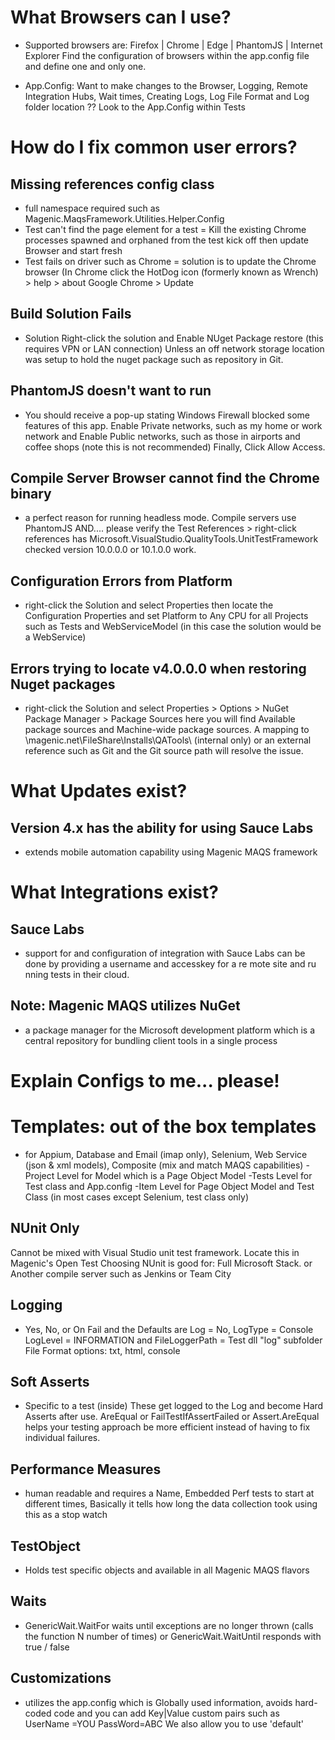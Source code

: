 # What Browsers can I use?
- Supported browsers are:  Firefox | Chrome | Edge | PhantomJS | Internet Explorer
Find the configuration of browsers within the app.config file and define one and only one.

- App.Config: Want to make changes to the Browser, Logging, Remote Integration Hubs, Wait times, Creating Logs, Log File Format and Log folder location ?? Look to the App.Config within Tests

# How do I fix common user errors?
## Missing references config class
- full namespace required such as Magenic.MaqsFramework.Utilities.Helper.Config
- Test can't find the page element for a test = Kill the existing Chrome processes spawned and orphaned from the test kick off then update Browser and start fresh
- Test fails on driver such as Chrome = solution is to update the Chrome browser  (In Chrome click the HotDog icon (formerly known as Wrench) > help > about Google Chrome > Update

## Build Solution Fails
- Solution Right-click the solution and Enable NUget Package restore (this requires VPN or LAN connection) Unless an off network storage location was setup to hold the nuget package such as repository in Git.

## PhantomJS doesn't want to run
- You should receive a pop-up stating Windows Firewall blocked some features of this app.  Enable Private networks, such as my home or work network and Enable Public networks, such as those in airports and coffee shops (note this is not recommended) Finally, Click Allow Access.

## Compile Server Browser cannot find the Chrome binary
- a perfect reason for running headless mode. Compile servers use PhantomJS   AND.... please verify the Test References > right-click references has Microsoft.VisualStudio.QualityTools.UnitTestFramework checked version 10.0.0.0 or 10.1.0.0 work.

## Configuration Errors from Platform
- right-click the Solution and select Properties then locate the Configuration Properties and set Platform to Any CPU for all Projects such as Tests and WebServiceModel (in this case the solution would be a WebService)

## Errors trying to locate v4.0.0.0 when restoring Nuget packages
- right-click the Solution and select Properties > Options > NuGet Package Manager > Package Sources  here you will find Available package sources and Machine-wide package sources.  A mapping to \\magenic.net\FileShare\Installs\QATools\ (internal only) or an external reference such as Git and the Git source path will resolve the issue.


# What Updates exist?


## Version 4.x has the ability for using Sauce Labs
- extends mobile automation capability using Magenic MAQS framework

# What Integrations exist?

## Sauce Labs
- support for and configuration of integration with Sauce Labs can be done by providing a username and accesskey for a re  mote site and ru nning tests in their cloud.

## Note: Magenic MAQS utilizes NuGet
- a package manager for the Microsoft development platform which is a central repository for bundling client tools in a single process

# Explain Configs to me... please!

# Templates:  out of the box templates
- for  Appium, Database and Email (imap only), Selenium, Web Service (json & xml models), Composite (mix and match MAQS capabilities)
   -Project Level for Model which is a Page Object Model
   -Tests Level for Test class and App.config
   -Item Level for Page Object Model and Test Class (in most cases except Selenium, test class only)
## NUnit Only
   Cannot be mixed with Visual Studio unit test framework.  Locate this in Magenic's Open Test
   Choosing NUnit is good for: Full Microsoft Stack. or Another compile server such as Jenkins or Team City

## Logging
- Yes, No, or On Fail and the Defaults are  Log = No, LogType = Console LogLevel = INFORMATION and FileLoggerPath = Test dll "log" subfolder    File Format options: txt, html, console
## Soft Asserts
- Specific to a test (inside) These get logged to the Log and become Hard Asserts after use. AreEqual or FailTestIfAssertFailed or Assert.AreEqual  helps your testing approach be more efficient instead of having to fix individual failures.
## Performance Measures
- human readable and requires a Name, Embedded Perf tests to start at different times, Basically it tells how long the data collection took using this as a stop watch
## TestObject
- Holds test specific objects and available in all Magenic MAQS flavors
## Waits
- GenericWait.WaitFor waits until exceptions are no longer thrown (calls the function N number of times) or GenericWait.WaitUntil  responds with true / false
## Customizations
- utilizes the app.config which is Globally used information, avoids hard-coded code and you can add Key|Value custom pairs such as UserName =YOU PassWord=ABC   We also allow you to use 'default' 

